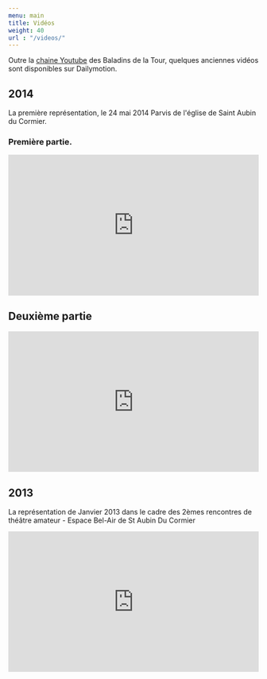 ```yaml
---
menu: main
title: Vidéos
weight: 40
url : "/videos/"
---
```


Outre la [chaine Youtube](https://www.youtube.com/@baladinsdelatour3883) des Baladins de la Tour, quelques anciennes vidéos sont disponibles sur Dailymotion. 

## 2014

La première représentation, le 24 mai 2014 Parvis de l'église de Saint Aubin du Cormier. 

### Première partie.

<div style="position:relative;padding-bottom:56.25%;height:0;overflow:hidden;"> <iframe style="width:100%;height:100%;position:absolute;left:0px;top:0px;overflow:hidden" frameborder="0" type="text/html" src="https://www.dailymotion.com/embed/video/x1y1w8o" width="100%" height="100%" allowfullscreen title="Dailymotion Video Player" > </iframe> </div>

## Deuxième partie

<div style="position:relative;padding-bottom:56.25%;height:0;overflow:hidden;"> <iframe style="width:100%;height:100%;position:absolute;left:0px;top:0px;overflow:hidden" frameborder="0" type="text/html" src="https://www.dailymotion.com/embed/video/x1y24yc" width="100%" height="100%" allowfullscreen title="Dailymotion Video Player" > </iframe> </div>

## 2013 

La représentation de Janvier 2013 dans le cadre des 2èmes rencontres de théâtre amateur - Espace Bel-Air de St Aubin Du Cormier

<div style="position:relative;padding-bottom:56.25%;height:0;overflow:hidden;"> <iframe style="width:100%;height:100%;position:absolute;left:0px;top:0px;overflow:hidden" frameborder="0" type="text/html" src="https://www.dailymotion.com/embed/video/xx3whq" width="100%" height="100%" allowfullscreen title="Dailymotion Video Player" > </iframe> </div>